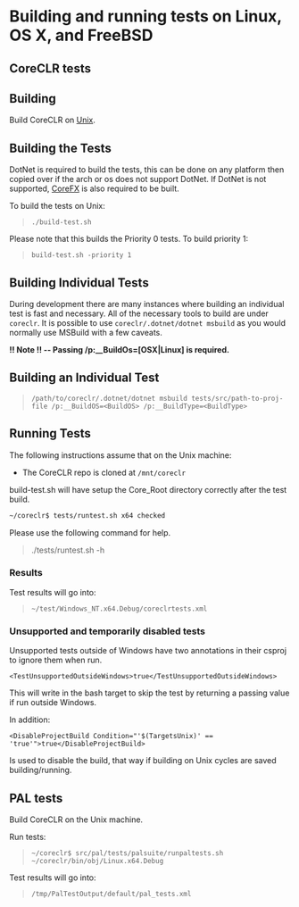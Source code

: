 Building and running tests on Linux, OS X, and FreeBSD
======================================================

CoreCLR tests
-------------

## Building

Build CoreCLR on [Unix](https://github.com/dotnet/coreclr/blob/master/Documentation/building/linux-instructions.md).

## Building the Tests

DotNet is required to build the tests, this can be done on any platform then copied over if the arch or os does not support DotNet. If DotNet is not supported, [CoreFX](https://github.com/dotnet/corefx/blob/master/Documentation/building/unix-instructions.md) is also required to be built.

To build the tests on Unix:

> `./build-test.sh`

Please note that this builds the Priority 0 tests. To build priority 1:

> `build-test.sh -priority 1`

## Building Individual Tests

During development there are many instances where building an individual test is fast and necessary. All of the necessary tools to build are under `coreclr`. It is possible to use `coreclr/.dotnet/dotnet msbuild` as you would normally use MSBuild with a few caveats.

**!! Note !! -- Passing /p:__BuildOs=[OSX|Linux] is required.** 

## Building an Individual Test

>`/path/to/coreclr/.dotnet/dotnet msbuild tests/src/path-to-proj-file /p:__BuildOS=<BuildOS> /p:__BuildType=<BuildType>`

## Running Tests

The following instructions assume that on the Unix machine:
- The CoreCLR repo is cloned at `/mnt/coreclr`

build-test.sh will have setup the Core_Root directory correctly after the test build.

```bash
~/coreclr$ tests/runtest.sh x64 checked
```

Please use the following command for help.

>./tests/runtest.sh -h

### Results

Test results will go into:

> `~/test/Windows_NT.x64.Debug/coreclrtests.xml`

### Unsupported and temporarily disabled tests

Unsupported tests outside of Windows have two annotations in their csproj to
ignore them when run.

```
<TestUnsupportedOutsideWindows>true</TestUnsupportedOutsideWindows>
```

This will write in the bash target to skip the test by returning a passing value if run outside Windows.

In addition:
```
<DisableProjectBuild Condition="'$(TargetsUnix)' == 'true'">true</DisableProjectBuild>
```

Is used to disable the build, that way if building on Unix cycles are saved building/running.

PAL tests
---------

Build CoreCLR on the Unix machine.

Run tests:

> `~/coreclr$ src/pal/tests/palsuite/runpaltests.sh ~/coreclr/bin/obj/Linux.x64.Debug`

Test results will go into:

> `/tmp/PalTestOutput/default/pal_tests.xml`

